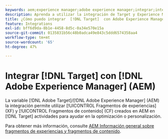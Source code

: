 ```yaml
---
keywords: aem;experience manager;adobe experience manager;integrar;integración;fragmentos de experiencia
description: Aprenda a utilizar la integración de Target y Experience Manager.
title: ¿Cómo puedo integrar  [!DNL Target]  con Adobe Experience Manager (AEM)?
feature: Integrations
exl-id: bff6d9da-8b1e-4458-8d5c-0a34e570e15a
source-git-commit: 0135831b56c48b0adca49e843c5ddd6574358aa4
workflow-type: tm+mt
source-wordcount: '65'
ht-degree: 47%

---
```


# Integrar [!DNL Target] con [!DNL Adobe Experience Manager] (AEM)

La variable [!DNL Adobe Target]/[!DNL Adobe Experience Manager] (AEM) la integración permite utilizar [!UICONTROL Fragmentos de experiencias] (XF) y [!UICONTROL Fragmentos de contenido] (CF) creados en AEM en [!DNL Target] actividades para ayudar en la optimización o personalización.

Para obtener más información, consulte [AEM Información general sobre fragmentos de experiencias y fragmentos de contenido](/help/main/c-integrating-target-with-mac/aem/aem-experience-and-content-fragments.md).

